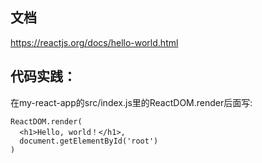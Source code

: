 ## 文档
<https://reactjs.org/docs/hello-world.html>

## 代码实践：

在my-react-app的src/index.js里的ReactDOM.render后面写:

```
ReactDOM.render(
  <h1>Hello, world！</h1>,
  document.getElementById('root')
)
```